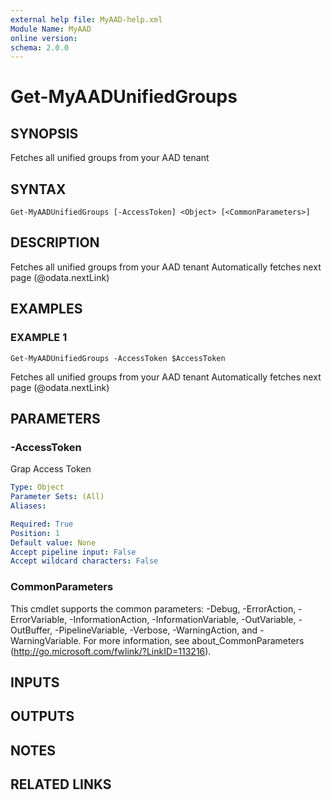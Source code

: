 ```yaml
---
external help file: MyAAD-help.xml
Module Name: MyAAD
online version:
schema: 2.0.0
---
```


# Get-MyAADUnifiedGroups

## SYNOPSIS
Fetches all unified groups from your AAD tenant

## SYNTAX

```
Get-MyAADUnifiedGroups [-AccessToken] <Object> [<CommonParameters>]
```

## DESCRIPTION
Fetches all unified groups from your AAD tenant
Automatically fetches next page (@odata.nextLink)

## EXAMPLES

### EXAMPLE 1
```
Get-MyAADUnifiedGroups -AccessToken $AccessToken
```

Fetches all unified groups from your AAD tenant
Automatically fetches next page (@odata.nextLink)

## PARAMETERS

### -AccessToken
Grap Access Token

```yaml
Type: Object
Parameter Sets: (All)
Aliases:

Required: True
Position: 1
Default value: None
Accept pipeline input: False
Accept wildcard characters: False
```

### CommonParameters
This cmdlet supports the common parameters: -Debug, -ErrorAction, -ErrorVariable, -InformationAction, -InformationVariable, -OutVariable, -OutBuffer, -PipelineVariable, -Verbose, -WarningAction, and -WarningVariable.
For more information, see about_CommonParameters (http://go.microsoft.com/fwlink/?LinkID=113216).

## INPUTS

## OUTPUTS

## NOTES

## RELATED LINKS
